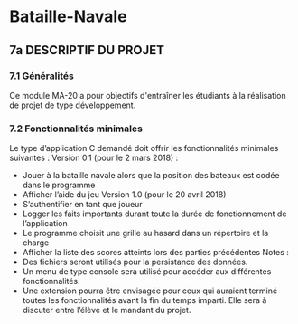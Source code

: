 # Bataille-Navale

## 7a DESCRIPTIF DU PROJET

### 7.1	Généralités
Ce module MA-20 a pour objectifs d'entraîner les étudiants à la réalisation de projet de type développement.
### 7.2	Fonctionnalités minimales
Le type d’application C demandé doit offrir les fonctionnalités minimales suivantes :
Version 0.1 (pour le 2 mars 2018) :
*	Jouer à la bataille navale alors que la position des bateaux est codée dans le programme
*	Afficher l’aide du jeu
Version 1.0 (pour le 20 avril 2018)
*	S’authentifier en tant que joueur
*	Logger les faits importants durant toute la durée de fonctionnement de l’application
*	Le programme choisit une grille au hasard dans un répertoire et la charge 
*	Afficher la liste des scores atteints lors des parties précédentes
Notes : 
*	Des fichiers seront utilisés pour la persistance des données.
*	Un menu de type console sera utilisé pour accéder aux différentes fonctionnalités.
*	Une extension pourra être envisagée pour ceux qui auraient terminé toutes les fonctionnalités avant la fin du temps imparti. Elle sera à discuter entre l’élève et le mandant du projet.
